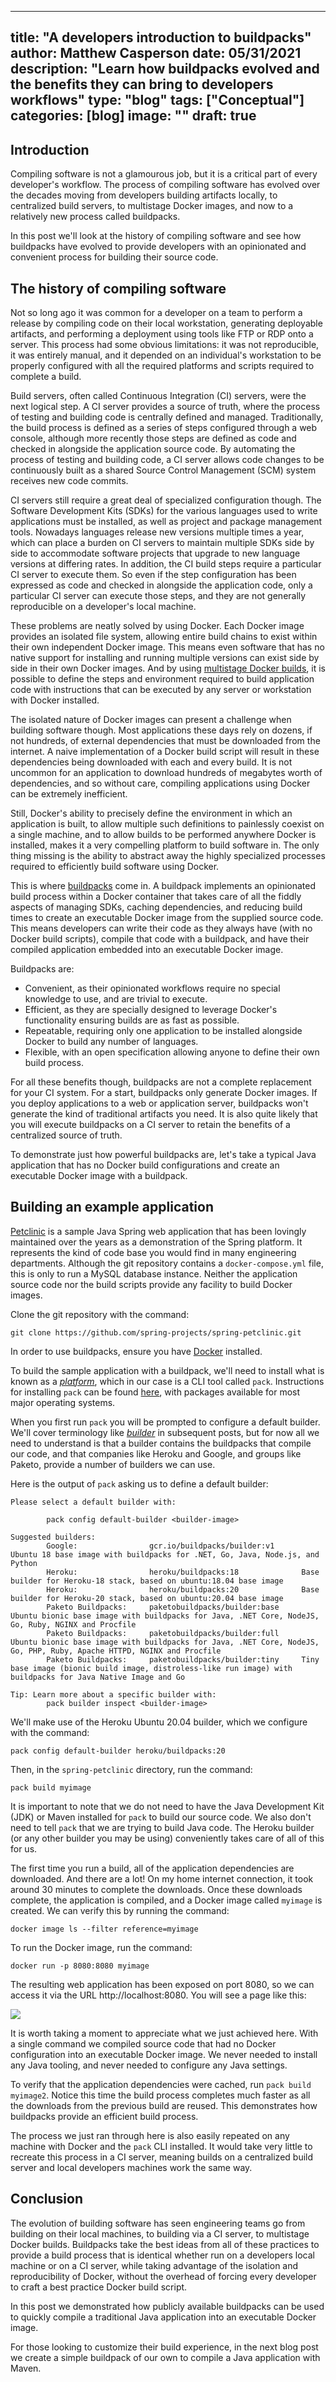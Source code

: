 <!--

This file is a template to help you get started writing a "conceptual" article.
Read our writing guidelines for more information on how to write articles for
the Rancher community:

    https://rancher.com/writing-program/writing-guidelines

-->
---
title: "A developers introduction to buildpacks"
author: Matthew Casperson
date: 05/31/2021
description: "Learn how buildpacks evolved and the benefits they can bring to developers workflows"
type: "blog"
tags: ["Conceptual"]
categories: [blog]
image: ""
draft: true
---

<!-- In the front matter above, fill out the title, author, and description
fields. -->

## Introduction

<!-- Include paragraphs describing article scope, why it's helpful, who should
read it, and what the reader will learn. -->

Compiling software is not a glamourous job, but it is a critical part of every developer's workflow. The process of compiling software has evolved over the decades moving from developers building artifacts locally, to centralized build servers, to multistage Docker images, and now to a relatively new process called buildpacks.

In this post we'll look at the history of compiling software and see how buildpacks have evolved to provide developers with an opinionated and convenient process for building their source code.

## The history of compiling software

Not so long ago it was common for a developer on a team to perform a release by compiling code on their local workstation, generating deployable artifacts, and performing a deployment using tools like FTP or RDP onto a server. This process had some obvious limitations: it was not reproducible, it was entirely manual, and it depended on an individual's workstation to be properly configured with all the required platforms and scripts required to complete a build.

Build servers, often called Continuous Integration (CI) servers, were the next logical step. A CI server provides a source of truth, where the process of testing and building code is centrally defined and managed. Traditionally, the build process is defined as a series of steps configured through a web console, although more recently those steps are defined as code and checked in alongside the application source code. By automating the process of testing and building code, a CI server allows code changes to be continuously built as a shared Source Control Management (SCM) system receives new code commits.

CI servers still require a great deal of specialized configuration though. The Software Development Kits (SDKs) for the various languages used to write applications must be installed, as well as project and package management tools. Nowadays languages release new versions multiple times a year, which can place a burden on CI servers to maintain multiple SDKs side by side to accommodate software projects that upgrade to new language versions at differing rates. In addition, the CI build steps require a particular CI server to execute them. So even if the step configuration has been expressed as code and checked in alongside the application code, only a particular CI server can execute those steps, and they are not generally reproducible on a developer's local machine.

These problems are neatly solved by using Docker. Each Docker image provides an isolated file system, allowing entire build chains to exist within their own independent Docker image. This means even software that has no native support for installing and running multiple versions can exist side by side in their own Docker images. And by using [multistage Docker builds](https://docs.docker.com/develop/develop-images/multistage-build/), it is possible to define the steps and environment required to build application code with instructions that can be executed by any server or workstation with Docker installed.

The isolated nature of Docker images can present a challenge when building software though. Most applications these days rely on dozens, if not hundreds, of external dependencies that must be downloaded from the internet. A naive implementation of a Docker build script will result in these dependencies being downloaded with each and every build. It is not uncommon for an application to download hundreds of megabytes worth of dependencies, and so without care, compiling applications using Docker can be extremely inefficient.

Still, Docker's ability to precisely define the environment in which an application is built, to allow multiple such definitions to painlessly coexist on a single machine, and to allow builds to be performed anywhere Docker is installed, makes it a very compelling platform to build software in. The only thing missing is the ability to abstract away the highly specialized processes required to efficiently build software using Docker.

This is where [buildpacks](https://buildpacks.io/) come in. A buildpack implements an opinionated build process within a Docker container that takes care of all the fiddly aspects of managing SDKs, caching dependencies, and reducing build times to create an executable Docker image from the supplied source code. This means developers can write their code as they always have (with no Docker build scripts), compile that code with a buildpack, and have their compiled application embedded into an executable Docker image.

Buildpacks are:
* Convenient, as their opinionated workflows require no special knowledge to use, and are trivial to execute.
* Efficient, as they are specially designed to leverage Docker's functionality ensuring builds are as fast as possible.
* Repeatable, requiring only one application to be installed alongside Docker to build any number of languages.
* Flexible, with an open specification allowing anyone to define their own build process.

For all these benefits though, buildpacks are not a complete replacement for your CI system. For a start, buildpacks only generate Docker images. If you deploy applications to a web or application server, buildpacks won't generate the kind of traditional artifacts you need. It is also quite likely that you will execute buildpacks on a CI server to retain the benefits of a centralized source of truth.

To demonstrate just how powerful buildpacks are, let's take a typical Java application that has no Docker build configurations and create an executable Docker image with a buildpack.

## Building an example application

[Petclinic](https://github.com/spring-projects/spring-petclinic) is a sample Java Spring web application that has been lovingly maintained over the years as a demonstration of the Spring platform. It represents the kind of code base you would find in many engineering departments. Although the git repository contains a `docker-compose.yml` file, this is only to run a MySQL database instance. Neither the application source code nor the build scripts provide any facility to build Docker images.

Clone the git repository with the command:

```
git clone https://github.com/spring-projects/spring-petclinic.git
```

In order to use buildpacks, ensure you have [Docker](https://www.docker.com/) installed.

To build the sample application with a buildpack, we'll need to install what is known as a *[platform](https://buildpacks.io/docs/concepts/components/platform/)*, which in our case is a CLI tool called `pack`. Instructions for installing `pack` can be found [here](https://buildpacks.io/docs/tools/pack/), with packages available for most major operating systems.

When you first run `pack` you will be prompted to configure a default builder. We'll cover terminology like *[builder](https://buildpacks.io/docs/concepts/components/builder/)* in subsequent posts, but for now all we need to understand is that a builder contains the buildpacks that compile our code, and that companies like Heroku and Google, and groups like Paketo, provide a number of builders we can use. 

Here is the output of `pack` asking us to define a default builder:

```
Please select a default builder with:

        pack config default-builder <builder-image>

Suggested builders:
        Google:                gcr.io/buildpacks/builder:v1      Ubuntu 18 base image with buildpacks for .NET, Go, Java, Node.js, and Python
        Heroku:                heroku/buildpacks:18              Base builder for Heroku-18 stack, based on ubuntu:18.04 base image
        Heroku:                heroku/buildpacks:20              Base builder for Heroku-20 stack, based on ubuntu:20.04 base image
        Paketo Buildpacks:     paketobuildpacks/builder:base     Ubuntu bionic base image with buildpacks for Java, .NET Core, NodeJS, Go, Ruby, NGINX and Procfile
        Paketo Buildpacks:     paketobuildpacks/builder:full     Ubuntu bionic base image with buildpacks for Java, .NET Core, NodeJS, Go, PHP, Ruby, Apache HTTPD, NGINX and Procfile
        Paketo Buildpacks:     paketobuildpacks/builder:tiny     Tiny base image (bionic build image, distroless-like run image) with buildpacks for Java Native Image and Go

Tip: Learn more about a specific builder with:
        pack builder inspect <builder-image>
```

We'll make use of the Heroku Ubuntu 20.04 builder, which we configure with the command:

```
pack config default-builder heroku/buildpacks:20
```

Then, in the `spring-petclinic` directory, run the command:

```
pack build myimage
```

It is important to note that we do not need to have the Java Development Kit (JDK) or Maven installed for `pack` to build our source code. We also don't need to tell `pack` that we are trying to build Java code. The Heroku builder (or any other builder you may be using) conveniently takes care of all of this for us.

The first time you run a build, all of the application dependencies are downloaded. And there are a lot! On my home internet connection, it took around 30 minutes to complete the downloads. Once these downloads complete, the application is compiled, and a Docker image called `myimage` is created. We can verify this by running the command:

```
docker image ls --filter reference=myimage
```

To run the Docker image, run the command:

```
docker run -p 8080:8080 myimage
```

The resulting web application has been exposed on port 8080, so we can access it via the URL http://localhost:8080. You will see a page like this:

![](petclinic.png)

It is worth taking a moment to appreciate what we just achieved here. With a single command we compiled source code that had no Docker configuration into an executable Docker image. We never needed to install any Java tooling, and never needed to configure any Java settings.

To verify that the application dependencies were cached, run `pack build myimage2`. Notice this time the build process completes much faster as all the downloads from the previous build are reused. This demonstrates how buildpacks provide an efficient build process.

The process we just ran through here is also easily repeated on any machine with Docker and the `pack` CLI installed. It would take very little to recreate this process in a CI server, meaning builds on a centralized build server and local developers machines work the same way.

## Conclusion

The evolution of building software has seen engineering teams go from building on their local machines, to building via a CI server, to multistage Docker builds. Buildpacks take the best ideas from all of these practices to provide a build process that is identical whether run on a developers local machine or on a CI server, while taking advantage of the isolation and reproducibility of Docker, without the overhead of forcing every developer to craft a best practice Docker build script.

In this post we demonstrated how publicly available buildpacks can be used to quickly compile a traditional Java application into an executable Docker image. 

For those looking to customize their build experience, in the next blog post we create a simple buildpack of our own to compile a Java application with Maven.


